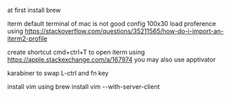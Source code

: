 at first install brew

iterm
    default terminal of mac is not good
    config 100x30
    load proference using
        https://stackoverflow.com/questions/35211565/how-do-i-import-an-iterm2-profile

create shortcut cmd+ctrl+T to open iterm using
    https://apple.stackexchange.com/a/167974
    you may also use apptivator

karabiner
    to swap L-ctrl and fn key

install vim using
    brew install vim --with-server-client



